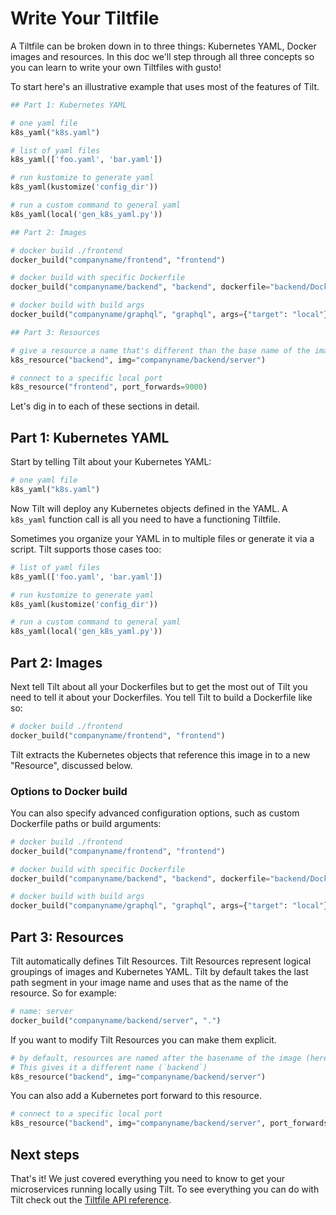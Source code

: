 # Write Your Tiltfile

A Tiltfile can be broken down in to three things: Kubernetes YAML, Docker images
and resources.  In this doc we'll step through all three concepts so you can
learn to write your own Tiltfiles with gusto!

To start here's an illustrative example that uses most of the features of Tilt.

```python
## Part 1: Kubernetes YAML

# one yaml file
k8s_yaml("k8s.yaml")

# list of yaml files
k8s_yaml(['foo.yaml', 'bar.yaml'])

# run kustomize to generate yaml
k8s_yaml(kustomize('config_dir'))

# run a custom command to general yaml
k8s_yaml(local('gen_k8s_yaml.py'))

## Part 2: Images

# docker build ./frontend
docker_build("companyname/frontend", "frontend")

# docker build with specific Dockerfile
docker_build("companyname/backend", "backend", dockerfile="backend/Dockerfile.dev")

# docker build with build args
docker_build("companyname/graphql", "graphql", args={"target": "local"})

## Part 3: Resources

# give a resource a name that's different than the base name of the image
k8s_resource("backend", img="companyname/backend/server")

# connect to a specific local port
k8s_resource("frontend", port_forwards=9000) 
```

Let's dig in to each of these sections in detail.

## Part 1: Kubernetes YAML
Start by telling Tilt about your Kubernetes YAML:

```python
# one yaml file
k8s_yaml("k8s.yaml")
```

Now Tilt will deploy any Kubernetes objects defined in the YAML. A `k8s_yaml`
function call is all you need to have a functioning Tiltfile.

Sometimes you organize your YAML in to multiple files or generate it via a
script. Tilt supports those cases too:

```python
# list of yaml files
k8s_yaml(['foo.yaml', 'bar.yaml'])

# run kustomize to generate yaml
k8s_yaml(kustomize('config_dir'))

# run a custom command to general yaml
k8s_yaml(local('gen_k8s_yaml.py'))
```

## Part 2: Images

Next tell Tilt about all your Dockerfiles but to get the most out of Tilt you
need to tell it about your Dockerfiles. You tell Tilt to build a Dockerfile like
so:

```python
# docker build ./frontend
docker_build("companyname/frontend", "frontend")
```

Tilt extracts the Kubernetes objects that reference this image in to a new
"Resource", discussed below.

### Options to Docker build

You can also specify advanced configuration options, such as custom Dockerfile
paths or build arguments:

```python
# docker build ./frontend
docker_build("companyname/frontend", "frontend")

# docker build with specific Dockerfile
docker_build("companyname/backend", "backend", dockerfile="backend/Dockerfile.dev")

# docker build with build args
docker_build("companyname/graphql", "graphql", args={"target": "local"})
```

## Part 3: Resources

Tilt automatically defines Tilt Resources. Tilt Resources represent logical
groupings of images and Kubernetes YAML.  Tilt by default takes the last path
segment in your image name and uses that as the name of the resource. So for
example:

```python
# name: server
docker_build("companyname/backend/server", ".")
```

If you want to modify Tilt Resources you can make them explicit.

```python
# by default, resources are named after the basename of the image (here, `server`).
# This gives it a different name (`backend`)
k8s_resource("backend", img="companyname/backend/server")
```

You can also add a Kubernetes port forward to this resource.

```python
# connect to a specific local port
k8s_resource("backend", img="companyname/backend/server", port_forwards=9000) 
```

## Next steps

That's it! We just covered everything you need to know to get your microservices
running locally using Tilt.  To see everything you can do with Tilt check out
the [Tiltfile API reference](api.html).
